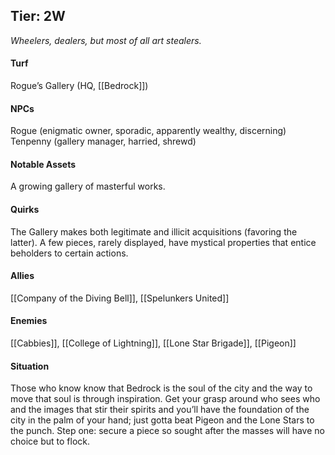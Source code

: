 ---
---

## Tier: 2W
*Wheelers, dealers, but most of all art stealers.* 

#### **Turf**
Rogue’s Gallery (HQ, [[Bedrock]])

#### **NPCs**
Rogue (enigmatic owner, sporadic, apparently wealthy, discerning) Tenpenny (gallery 
manager, harried, shrewd)

#### **Notable Assets**
A growing gallery of masterful works.

#### **Quirks**
The Gallery makes both legitimate and illicit acquisitions (favoring the latter). A few pieces, rarely displayed, have mystical properties that entice beholders to certain actions. 

#### **Allies**
[[Company of the Diving Bell]], [[Spelunkers United]]

#### **Enemies**
[[Cabbies]], [[College of Lightning]], [[Lone Star Brigade]], [[Pigeon]]

#### **Situation**
Those who know know that Bedrock is the soul of the city and the way to move that soul is through inspiration. Get your grasp around who sees who and the images that stir their spirits and you’ll have the foundation of the city in the palm of your hand; just gotta beat Pigeon and the Lone Stars to the punch. Step one: secure a piece so sought after the masses will have no choice but to flock. 